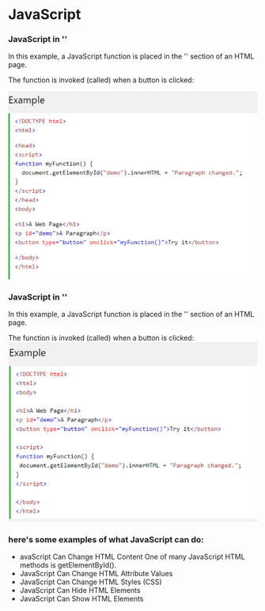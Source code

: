 # JavaScript 
 ### JavaScript in '<head>'
In this example, a JavaScript function is placed in the '<head>' section of an HTML page.

The function is invoked (called) when a button is clicked:

![js](https://raw.githubusercontent.com/osamamousa204/learning-journal/master/Annotation%202020-02-05%20215305.png)
### JavaScript in '<body>'
In this example, a JavaScript function is placed in the '<body>' section of an HTML page.

The function is invoked (called) when a button is clicked:
![js](https://raw.githubusercontent.com/osamamousa204/learning-journal/master/59.png)
### here's some examples of what JavaScript can do:

 * avaScript Can Change HTML Content
   One of many JavaScript HTML methods is getElementById().
 * JavaScript Can Change HTML Attribute Values
 * JavaScript Can Change HTML Styles (CSS)
 * JavaScript Can Hide HTML Elements
 * JavaScript Can Show HTML Elements
 
